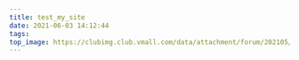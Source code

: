 ```yaml
---
title: test_my_site
date: 2021-06-03 14:12:44
tags:
top_image: https://clubimg.club.vmall.com/data/attachment/forum/202105/15/230001vmdsujpmyutsf1u0.png
---
```

